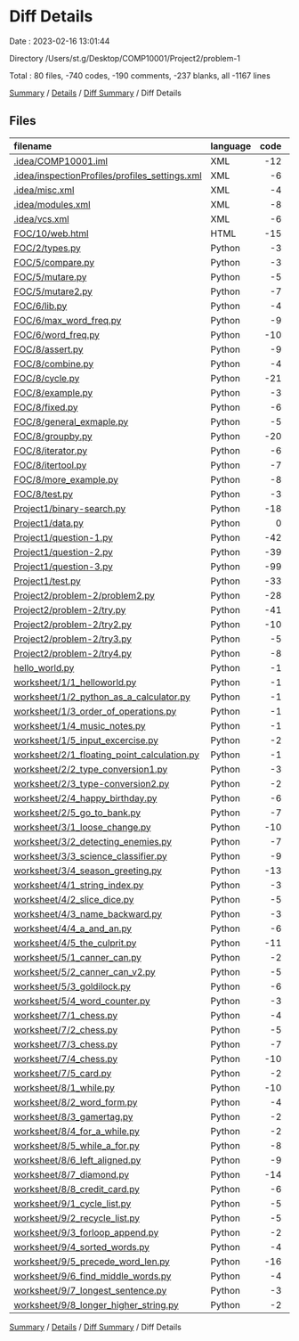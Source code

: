 # Diff Details

Date : 2023-02-16 13:01:44

Directory /Users/st.g/Desktop/COMP10001/Project2/problem-1

Total : 80 files,  -740 codes, -190 comments, -237 blanks, all -1167 lines

[Summary](results.md) / [Details](details.md) / [Diff Summary](diff.md) / Diff Details

## Files
| filename | language | code | comment | blank | total |
| :--- | :--- | ---: | ---: | ---: | ---: |
| [.idea/COMP10001.iml](/.idea/COMP10001.iml) | XML | -12 | 0 | 0 | -12 |
| [.idea/inspectionProfiles/profiles_settings.xml](/.idea/inspectionProfiles/profiles_settings.xml) | XML | -6 | 0 | 0 | -6 |
| [.idea/misc.xml](/.idea/misc.xml) | XML | -4 | 0 | 0 | -4 |
| [.idea/modules.xml](/.idea/modules.xml) | XML | -8 | 0 | 0 | -8 |
| [.idea/vcs.xml](/.idea/vcs.xml) | XML | -6 | 0 | 0 | -6 |
| [FOC/10/web.html](/FOC/10/web.html) | HTML | -15 | 0 | -4 | -19 |
| [FOC/2/types.py](/FOC/2/types.py) | Python | -3 | -17 | -4 | -24 |
| [FOC/5/compare.py](/FOC/5/compare.py) | Python | -3 | 0 | -1 | -4 |
| [FOC/5/mutare.py](/FOC/5/mutare.py) | Python | -5 | 0 | 0 | -5 |
| [FOC/5/mutare2.py](/FOC/5/mutare2.py) | Python | -7 | 0 | 0 | -7 |
| [FOC/6/lib.py](/FOC/6/lib.py) | Python | -4 | 0 | 0 | -4 |
| [FOC/6/max_word_freq.py](/FOC/6/max_word_freq.py) | Python | -9 | 0 | -3 | -12 |
| [FOC/6/word_freq.py](/FOC/6/word_freq.py) | Python | -10 | 0 | -3 | -13 |
| [FOC/8/assert.py](/FOC/8/assert.py) | Python | -9 | 0 | 0 | -9 |
| [FOC/8/combine.py](/FOC/8/combine.py) | Python | -4 | 0 | -3 | -7 |
| [FOC/8/cycle.py](/FOC/8/cycle.py) | Python | -21 | 0 | -10 | -31 |
| [FOC/8/example.py](/FOC/8/example.py) | Python | -3 | 0 | 0 | -3 |
| [FOC/8/fixed.py](/FOC/8/fixed.py) | Python | -6 | 0 | 0 | -6 |
| [FOC/8/general_exmaple.py](/FOC/8/general_exmaple.py) | Python | -5 | 0 | 0 | -5 |
| [FOC/8/groupby.py](/FOC/8/groupby.py) | Python | -20 | 0 | -11 | -31 |
| [FOC/8/iterator.py](/FOC/8/iterator.py) | Python | -6 | 0 | 0 | -6 |
| [FOC/8/itertool.py](/FOC/8/itertool.py) | Python | -7 | -1 | -4 | -12 |
| [FOC/8/more_example.py](/FOC/8/more_example.py) | Python | -8 | 0 | 0 | -8 |
| [FOC/8/test.py](/FOC/8/test.py) | Python | -3 | 0 | -1 | -4 |
| [Project1/binary-search.py](/Project1/binary-search.py) | Python | -18 | 0 | -5 | -23 |
| [Project1/data.py](/Project1/data.py) | Python | 0 | -33 | -8 | -41 |
| [Project1/question-1.py](/Project1/question-1.py) | Python | -42 | -41 | -33 | -116 |
| [Project1/question-2.py](/Project1/question-2.py) | Python | -39 | -21 | -19 | -79 |
| [Project1/question-3.py](/Project1/question-3.py) | Python | -99 | -19 | -34 | -152 |
| [Project1/test.py](/Project1/test.py) | Python | -33 | -2 | -11 | -46 |
| [Project2/problem-2/problem2.py](/Project2/problem-2/problem2.py) | Python | -28 | -4 | -11 | -43 |
| [Project2/problem-2/try.py](/Project2/problem-2/try.py) | Python | -41 | -33 | -19 | -93 |
| [Project2/problem-2/try2.py](/Project2/problem-2/try2.py) | Python | -10 | 0 | -4 | -14 |
| [Project2/problem-2/try3.py](/Project2/problem-2/try3.py) | Python | -5 | -4 | -3 | -12 |
| [Project2/problem-2/try4.py](/Project2/problem-2/try4.py) | Python | -8 | 0 | -5 | -13 |
| [hello_world.py](/hello_world.py) | Python | -1 | 0 | -1 | -2 |
| [worksheet/1/1_helloworld.py](/worksheet/1/1_helloworld.py) | Python | -1 | 0 | 0 | -1 |
| [worksheet/1/2_python_as_a_calculator.py](/worksheet/1/2_python_as_a_calculator.py) | Python | -1 | 0 | 0 | -1 |
| [worksheet/1/3_order_of_operations.py](/worksheet/1/3_order_of_operations.py) | Python | -1 | 0 | 0 | -1 |
| [worksheet/1/4_music_notes.py](/worksheet/1/4_music_notes.py) | Python | -1 | 0 | 0 | -1 |
| [worksheet/1/5_input_excercise.py](/worksheet/1/5_input_excercise.py) | Python | -2 | 0 | 0 | -2 |
| [worksheet/2/1_floating_point_calculation.py](/worksheet/2/1_floating_point_calculation.py) | Python | -1 | -1 | 0 | -2 |
| [worksheet/2/2_type_conversion1.py](/worksheet/2/2_type_conversion1.py) | Python | -3 | 0 | 0 | -3 |
| [worksheet/2/3_type-conversion2.py](/worksheet/2/3_type-conversion2.py) | Python | -2 | 0 | 0 | -2 |
| [worksheet/2/4_happy_birthday.py](/worksheet/2/4_happy_birthday.py) | Python | -6 | 0 | 0 | -6 |
| [worksheet/2/5_go_to_bank.py](/worksheet/2/5_go_to_bank.py) | Python | -7 | 0 | -1 | -8 |
| [worksheet/3/1_loose_change.py](/worksheet/3/1_loose_change.py) | Python | -10 | 0 | 0 | -10 |
| [worksheet/3/2_detecting_enemies.py](/worksheet/3/2_detecting_enemies.py) | Python | -7 | 0 | -1 | -8 |
| [worksheet/3/3_science_classifier.py](/worksheet/3/3_science_classifier.py) | Python | -9 | -9 | -2 | -20 |
| [worksheet/3/4_season_greeting.py](/worksheet/3/4_season_greeting.py) | Python | -13 | 0 | -1 | -14 |
| [worksheet/4/1_string_index.py](/worksheet/4/1_string_index.py) | Python | -3 | 0 | 0 | -3 |
| [worksheet/4/2_slice_dice.py](/worksheet/4/2_slice_dice.py) | Python | -5 | 0 | 0 | -5 |
| [worksheet/4/3_name_backward.py](/worksheet/4/3_name_backward.py) | Python | -3 | 0 | 0 | -3 |
| [worksheet/4/4_a_and_an.py](/worksheet/4/4_a_and_an.py) | Python | -6 | 0 | -1 | -7 |
| [worksheet/4/5_the_culprit.py](/worksheet/4/5_the_culprit.py) | Python | -11 | -1 | -2 | -14 |
| [worksheet/5/1_canner_can.py](/worksheet/5/1_canner_can.py) | Python | -2 | 0 | -1 | -3 |
| [worksheet/5/2_canner_can_v2.py](/worksheet/5/2_canner_can_v2.py) | Python | -5 | -2 | 0 | -7 |
| [worksheet/5/3_goldilock.py](/worksheet/5/3_goldilock.py) | Python | -6 | 0 | 0 | -6 |
| [worksheet/5/4_word_counter.py](/worksheet/5/4_word_counter.py) | Python | -3 | -2 | 0 | -5 |
| [worksheet/7/1_chess.py](/worksheet/7/1_chess.py) | Python | -4 | 0 | -2 | -6 |
| [worksheet/7/2_chess.py](/worksheet/7/2_chess.py) | Python | -5 | 0 | -1 | -6 |
| [worksheet/7/3_chess.py](/worksheet/7/3_chess.py) | Python | -7 | 0 | -1 | -8 |
| [worksheet/7/4_chess.py](/worksheet/7/4_chess.py) | Python | -10 | 0 | -1 | -11 |
| [worksheet/7/5_card.py](/worksheet/7/5_card.py) | Python | -2 | 0 | -1 | -3 |
| [worksheet/8/1_while.py](/worksheet/8/1_while.py) | Python | -10 | 0 | -1 | -11 |
| [worksheet/8/2_word_form.py](/worksheet/8/2_word_form.py) | Python | -4 | 0 | -1 | -5 |
| [worksheet/8/3_gamertag.py](/worksheet/8/3_gamertag.py) | Python | -2 | 0 | -1 | -3 |
| [worksheet/8/4_for_a_while.py](/worksheet/8/4_for_a_while.py) | Python | -2 | 0 | -1 | -3 |
| [worksheet/8/5_while_a_for.py](/worksheet/8/5_while_a_for.py) | Python | -8 | 0 | -2 | -10 |
| [worksheet/8/6_left_aligned.py](/worksheet/8/6_left_aligned.py) | Python | -9 | 0 | -2 | -11 |
| [worksheet/8/7_diamond.py](/worksheet/8/7_diamond.py) | Python | -14 | 0 | -4 | -18 |
| [worksheet/8/8_credit_card.py](/worksheet/8/8_credit_card.py) | Python | -6 | 0 | -1 | -7 |
| [worksheet/9/1_cycle_list.py](/worksheet/9/1_cycle_list.py) | Python | -5 | 0 | -2 | -7 |
| [worksheet/9/2_recycle_list.py](/worksheet/9/2_recycle_list.py) | Python | -5 | 0 | -2 | -7 |
| [worksheet/9/3_forloop_append.py](/worksheet/9/3_forloop_append.py) | Python | -2 | 0 | -1 | -3 |
| [worksheet/9/4_sorted_words.py](/worksheet/9/4_sorted_words.py) | Python | -4 | 0 | -2 | -6 |
| [worksheet/9/5_precede_word_len.py](/worksheet/9/5_precede_word_len.py) | Python | -16 | 0 | -1 | -17 |
| [worksheet/9/6_find_middle_words.py](/worksheet/9/6_find_middle_words.py) | Python | -4 | 0 | -1 | -5 |
| [worksheet/9/7_longest_sentence.py](/worksheet/9/7_longest_sentence.py) | Python | -3 | 0 | -2 | -5 |
| [worksheet/9/8_longer_higher_string.py](/worksheet/9/8_longer_higher_string.py) | Python | -2 | 0 | -1 | -3 |

[Summary](results.md) / [Details](details.md) / [Diff Summary](diff.md) / Diff Details